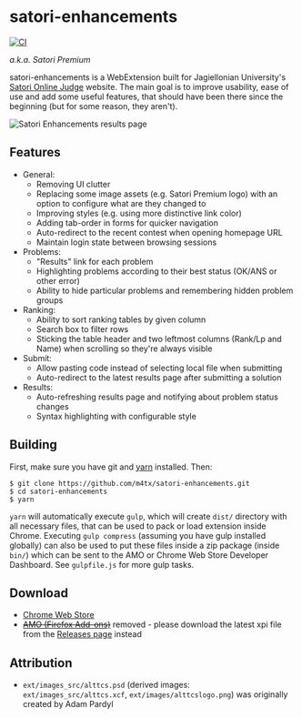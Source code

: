 # satori-enhancements

[![CI](https://github.com/m4tx/satori-enhancements/actions/workflows/ci.yml/badge.svg)](https://github.com/m4tx/satori-enhancements/actions/workflows/ci.yml)

_a.k.a. Satori Premium_

satori-enhancements is a WebExtension built for Jagiellonian University's
[Satori Online Judge](https://satori.tcs.uj.edu.pl) website. The main goal is
to improve usability, ease of use and add some useful features, that should
have been there since the beginning (but for some reason, they aren't).

![Satori Enhancements results page](screenshots/results.png)

## Features

-   General:
    -   Removing UI clutter
    -   Replacing some image assets (e.g. Satori Premium logo) with an option to configure what are they changed to
    -   Improving styles (e.g. using more distinctive link color)
    -   Adding tab-order in forms for quicker navigation
    -   Auto-redirect to the recent contest when opening homepage URL
    -   Maintain login state between browsing sessions
-   Problems:
    -   "Results" link for each problem
    -   Highlighting problems according to their best status (OK/ANS or other error)
    -   Ability to hide particular problems and remembering hidden problem groups
-   Ranking:
    -   Ability to sort ranking tables by given column
    -   Search box to filter rows
    -   Sticking the table header and two leftmost columns (Rank/Lp and Name) when scrolling so they're always visible
-   Submit:
    -   Allow pasting code instead of selecting local file when submitting
    -   Auto-redirect to the latest results page after submitting a solution
-   Results:
    -   Auto-refreshing results page and notifying about problem status changes
    -   Syntax highlighting with configurable style

## Building

First, make sure you have git and [yarn](https://yarnpkg.com/) installed. Then:

```
$ git clone https://github.com/m4tx/satori-enhancements.git
$ cd satori-enhancements
$ yarn
```

`yarn` will automatically execute `gulp`, which will create `dist/`
directory with all necessary files, that can be used to pack or load extension
inside Chrome. Executing `gulp compress` (assuming you have gulp installed
globally) can also be used to put these files inside a zip package (inside
`bin/`) which can be sent to the AMO or Chrome Web Store Developer Dashboard.
See `gulpfile.js` for more gulp tasks.

## Download

-   [Chrome Web Store](https://chrome.google.com/webstore/detail/satori-enhancements/oghiinfmhnkmfecckbpcoieaieobblog)
-   ~~[AMO (Firefox Add-ons)](https://addons.mozilla.org/firefox/addon/satori-enhancements/)~~ removed - please download the latest xpi file from the [Releases page](https://github.com/m4tx/satori-enhancements/releases) instead

## Attribution

-   `ext/images_src/alttcs.psd` (derived images: `ext/images_src/alttcs.xcf`, `ext/images/alttcslogo.png`) was originally created by Adam Pardyl
